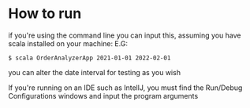 # How to run

if you're using the command line you can input this, assuming you have scala installed on your machine:
E.G:

    $ scala OrderAnalyzerApp 2021-01-01 2022-02-01

you can alter the date interval for testing as you wish

If you're running on an IDE such as IntellJ, you must find the Run/Debug Configurations windows and input the program arguments
